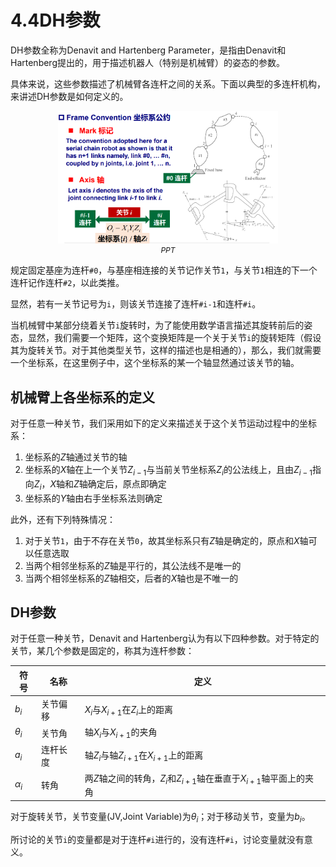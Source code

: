 # 4.4DH参数

DH参数全称为Denavit and Hartenberg Parameter，是指由Denavit和Hartenberg提出的，用于描述机器人（特别是机械臂）的姿态的参数。  

具体来说，这些参数描述了机械臂各连杆之间的关系。下面以典型的多连杆机构，来讲述DH参数是如何定义的。  
<div align=center>  <!--使整体居中-->
    <div style="width: 70%;">			<!--块级封装-->
        <center>	<!--将图片和文字居中-->
        <img src="https://raw.githubusercontent.com/lyy1119/Imgs/main/img/20250601140707.png"
            alt="图片无法加载，请检查网络连接"/>
        <br>		<!--换行-->
        <div style="font-size: 12px;font-style:italic;">
            PPT
        </div>	<!--标题-->
        </center>
    </div>
</div>

规定固定基座为连杆`#0`，与基座相连接的关节记作关节`1`，与关节`1`相连的下一个连杆记作连杆`#2`，以此类推。  

显然，若有一关节记号为`i`，则该关节连接了连杆`#i-1`和连杆`#i`。  

当机械臂中某部分绕着关节`i`旋转时，为了能使用数学语言描述其旋转前后的姿态，显然，我们需要一个矩阵，这个变换矩阵是一个关于关节`i`的旋转矩阵（假设其为旋转关节。对于其他类型关节，这样的描述也是相通的），那么，我们就需要一个坐标系，在这里例子中，这个坐标系的某一个轴显然通过该关节的轴。  

## 机械臂上各坐标系的定义

对于任意一种关节，我们采用如下的定义来描述关于这个关节运动过程中的坐标系：  

1. 坐标系的$Z$轴通过关节的轴
2. 坐标系的$X$轴在上一个关节$Z_{i-1}$与当前关节坐标系$Z_i$的公法线上，且由$Z_{i-1}$指向$Z_{i}$，$X$轴和$Z$轴确定后，原点即确定
3. 坐标系的$Y$轴由右手坐标系法则确定

此外，还有下列特殊情况：  

1. 对于关节`1`，由于不存在关节`0`，故其坐标系只有$Z$轴是确定的，原点和$X$轴可以任意选取
2. 当两个相邻坐标系的$Z$轴是平行的，其公法线不是唯一的
3. 当两个相邻坐标系的$Z$轴相交，后者的$X$轴也是不唯一的

## DH参数

对于任意一种关节，Denavit and Hartenberg认为有以下四种参数。对于特定的关节，某几个参数是固定的，称其为连杆参数：  

| 符号 | 名称 | 定义 |
|---|---|---|
| $b_i$ | 关节偏移 | $X_i$与$X_{i+1}$在$Z_i$上的距离 |
| $\theta_i$ | 关节角 | 轴$X_i$与$X_{i+1}$的夹角 |
| $a_i$ | 连杆长度 | 轴$Z_i$与轴$Z_{i+1}$在$X_{i+1}$上的距离 |
| $\alpha_i$ | 转角 | 两$Z$轴之间的转角，$Z_i$和$Z_{i+1}$轴在垂直于$X_{i+1}$轴平面上的夹角 |

对于旋转关节，关节变量(JV,Joint Variable)为$\theta_i$；对于移动关节，变量为$b_i$。  

所讨论的关节`i`的变量都是对于连杆`#i`进行的，没有连杆`#i`，讨论变量就没有意义。  